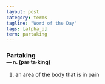 ```yaml
---
layout: post
category: terms
tagline: "Word of the Day"
tags: [alpha_p]
term: partaking
---
```


<h3>Partaking<br/> <small>&mdash; n. (par<span>&middot;</span>ta<span>&middot;</span>king)</small></h3>
<p><ol><li>an area of the body that is in pain</li>
</ol></p>
